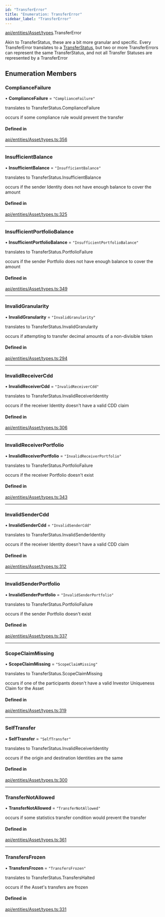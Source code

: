 ```yaml
---
id: "TransferError"
title: "Enumeration: TransferError"
sidebar_label: "TransferError"
---
```


[api/entities/Asset/types](../../../../../../modules/API/Entities/Asset/Types/Types.md).TransferError

Akin to TransferStatus, these are a bit more granular and specific. Every TransferError translates to
  a [TransferStatus](../TransferStatus/TransferStatus.md), but two or more TransferErrors can represent the same TransferStatus, and
  not all Transfer Statuses are represented by a TransferError

## Enumeration Members

### ComplianceFailure

• **ComplianceFailure** = ``"ComplianceFailure"``

translates to TransferStatus.ComplianceFailure

occurs if some compliance rule would prevent the transfer

#### Defined in

[api/entities/Asset/types.ts:356](https://github.com/PolymeshAssociation/polymesh-sdk/blob/5b946f904/src/api/entities/Asset/types.ts#L356)

___

### InsufficientBalance

• **InsufficientBalance** = ``"InsufficientBalance"``

translates to TransferStatus.InsufficientBalance

occurs if the sender Identity does not have enough balance to cover the amount

#### Defined in

[api/entities/Asset/types.ts:325](https://github.com/PolymeshAssociation/polymesh-sdk/blob/5b946f904/src/api/entities/Asset/types.ts#L325)

___

### InsufficientPortfolioBalance

• **InsufficientPortfolioBalance** = ``"InsufficientPortfolioBalance"``

translates to TransferStatus.PortfolioFailure

occurs if the sender Portfolio does not have enough balance to cover the amount

#### Defined in

[api/entities/Asset/types.ts:349](https://github.com/PolymeshAssociation/polymesh-sdk/blob/5b946f904/src/api/entities/Asset/types.ts#L349)

___

### InvalidGranularity

• **InvalidGranularity** = ``"InvalidGranularity"``

translates to TransferStatus.InvalidGranularity

occurs if attempting to transfer decimal amounts of a non-divisible token

#### Defined in

[api/entities/Asset/types.ts:294](https://github.com/PolymeshAssociation/polymesh-sdk/blob/5b946f904/src/api/entities/Asset/types.ts#L294)

___

### InvalidReceiverCdd

• **InvalidReceiverCdd** = ``"InvalidReceiverCdd"``

translates to TransferStatus.InvalidReceiverIdentity

occurs if the receiver Identity doesn't have a valid CDD claim

#### Defined in

[api/entities/Asset/types.ts:306](https://github.com/PolymeshAssociation/polymesh-sdk/blob/5b946f904/src/api/entities/Asset/types.ts#L306)

___

### InvalidReceiverPortfolio

• **InvalidReceiverPortfolio** = ``"InvalidReceiverPortfolio"``

translates to TransferStatus.PortfolioFailure

occurs if the receiver Portfolio doesn't exist

#### Defined in

[api/entities/Asset/types.ts:343](https://github.com/PolymeshAssociation/polymesh-sdk/blob/5b946f904/src/api/entities/Asset/types.ts#L343)

___

### InvalidSenderCdd

• **InvalidSenderCdd** = ``"InvalidSenderCdd"``

translates to TransferStatus.InvalidSenderIdentity

occurs if the receiver Identity doesn't have a valid CDD claim

#### Defined in

[api/entities/Asset/types.ts:312](https://github.com/PolymeshAssociation/polymesh-sdk/blob/5b946f904/src/api/entities/Asset/types.ts#L312)

___

### InvalidSenderPortfolio

• **InvalidSenderPortfolio** = ``"InvalidSenderPortfolio"``

translates to TransferStatus.PortfolioFailure

occurs if the sender Portfolio doesn't exist

#### Defined in

[api/entities/Asset/types.ts:337](https://github.com/PolymeshAssociation/polymesh-sdk/blob/5b946f904/src/api/entities/Asset/types.ts#L337)

___

### ScopeClaimMissing

• **ScopeClaimMissing** = ``"ScopeClaimMissing"``

translates to TransferStatus.ScopeClaimMissing

occurs if one of the participants doesn't have a valid Investor Uniqueness Claim for
  the Asset

#### Defined in

[api/entities/Asset/types.ts:319](https://github.com/PolymeshAssociation/polymesh-sdk/blob/5b946f904/src/api/entities/Asset/types.ts#L319)

___

### SelfTransfer

• **SelfTransfer** = ``"SelfTransfer"``

translates to TransferStatus.InvalidReceiverIdentity

occurs if the origin and destination Identities are the same

#### Defined in

[api/entities/Asset/types.ts:300](https://github.com/PolymeshAssociation/polymesh-sdk/blob/5b946f904/src/api/entities/Asset/types.ts#L300)

___

### TransferNotAllowed

• **TransferNotAllowed** = ``"TransferNotAllowed"``

occurs if some statistics transfer condition would prevent the transfer

#### Defined in

[api/entities/Asset/types.ts:361](https://github.com/PolymeshAssociation/polymesh-sdk/blob/5b946f904/src/api/entities/Asset/types.ts#L361)

___

### TransfersFrozen

• **TransfersFrozen** = ``"TransfersFrozen"``

translates to TransferStatus.TransfersHalted

occurs if the Asset's transfers are frozen

#### Defined in

[api/entities/Asset/types.ts:331](https://github.com/PolymeshAssociation/polymesh-sdk/blob/5b946f904/src/api/entities/Asset/types.ts#L331)
